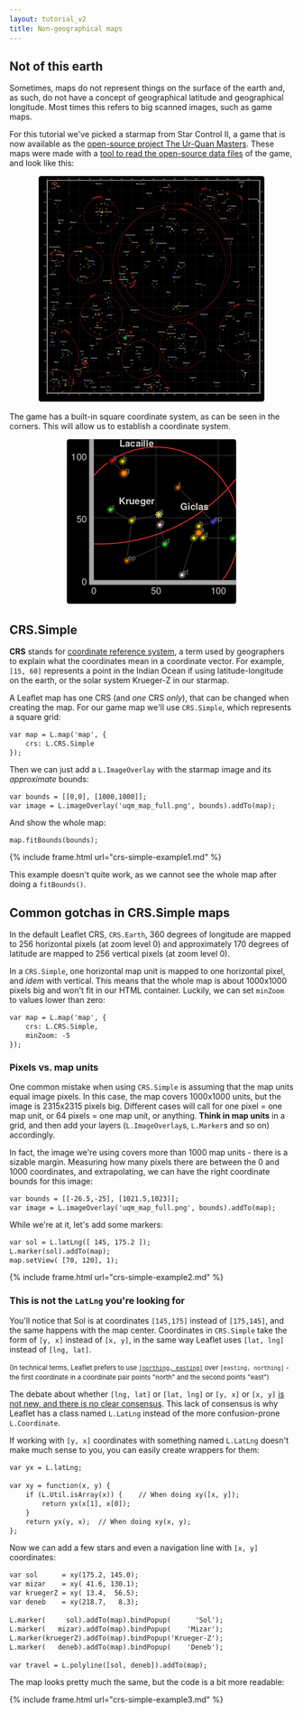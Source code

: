 ```yaml
---
layout: tutorial_v2
title: Non-geographical maps
---
```


<style>
iframe {
    border: 1px solid #ccc;
    border-radius: 5px;
}
</style>

## Not of this earth

Sometimes, maps do not represent things on the surface of the earth and, as such, do not have a concept of geographical latitude and geographical longitude. Most times this refers to big scanned images, such as game maps.

For this tutorial we've picked a starmap from Star Control II, a game that is now available as the [open-source project The Ur-Quan Masters](https://en.wikipedia.org/wiki/Star_Control_II#The_Ur-Quan_Masters). These maps were made with a [tool to read the open-source data files](http://www.highprogrammer.com/alan/games/video/uqm/index.html) of the game, and look like this:

<center>
<img src="uqm_map_400px.png" style="border: 1px solid #ccc; border-radius: 5px" /><br/>
</center>

The game has a built-in square coordinate system, as can be seen in the corners. This will allow us to establish a coordinate system.

<center>
<img src="uqm_map_detail.png" style="border: 1px solid #ccc; border-radius: 5px" /><br/>
</center>


## CRS.Simple

**CRS** stands for [coordinate reference system](https://en.wikipedia.org/wiki/Spatial_reference_system), a term used by geographers to explain what the coordinates mean in a coordinate vector. For example, `[15, 60]` represents a point in the Indian Ocean if using latitude-longitude on the earth, or the solar system Krueger-Z in our starmap.

A Leaflet map has one CRS (and *one* CRS *only*), that can be changed when creating the map. For our game map we'll use `CRS.Simple`, which represents a square grid:

	var map = L.map('map', {
		crs: L.CRS.Simple
	});

Then we can just add a `L.ImageOverlay` with the starmap image and its *approximate* bounds:

	var bounds = [[0,0], [1000,1000]];
	var image = L.imageOverlay('uqm_map_full.png', bounds).addTo(map);

And show the whole map:

	map.fitBounds(bounds);

{% include frame.html url="crs-simple-example1.md" %}

This example doesn't quite work, as we cannot see the whole map after doing a `fitBounds()`.


## Common gotchas in CRS.Simple maps

In the default Leaflet CRS, `CRS.Earth`, 360 degrees of longitude are mapped to 256 horizontal pixels (at zoom level 0) and approximately 170 degrees of latitude are mapped to 256 vertical pixels (at zoom level 0).

In a `CRS.Simple`, one horizontal map unit is mapped to one horizontal pixel, and *idem* with vertical. This means that the whole map is about 1000x1000 pixels big and won't fit in our HTML container. Luckily, we can set `minZoom` to values lower than zero:

	var map = L.map('map', {
		crs: L.CRS.Simple,
		minZoom: -5
	});

### Pixels vs. map units

One common mistake when using `CRS.Simple` is assuming that the map units equal image pixels. In this case, the map covers 1000x1000 units, but the image is 2315x2315 pixels big. Different cases will call for one pixel = one map unit, or 64 pixels = one map unit, or anything. **Think in map units** in a grid, and then add your layers (`L.ImageOverlay`s, `L.Marker`s and so on) accordingly.

In fact, the image we're using covers more than 1000 map units - there is a sizable margin. Measuring how many pixels there are between the 0 and 1000 coordinates, and extrapolating, we can have the right coordinate bounds for this image:

	var bounds = [[-26.5,-25], [1021.5,1023]];
	var image = L.imageOverlay('uqm_map_full.png', bounds).addTo(map);

While we're at it, let's add some markers:

	var sol = L.latLng([ 145, 175.2 ]);
	L.marker(sol).addTo(map);
	map.setView( [70, 120], 1);

 {% include frame.html url="crs-simple-example2.md" %}

### This is not the `LatLng` you're looking for

You'll notice that Sol is at coordinates `[145,175]` instead of `[175,145]`, and the same happens with the map center. Coordinates in `CRS.Simple` take the form of `[y, x]` instead of `[x, y]`, in the same way Leaflet uses `[lat, lng]` instead of `[lng, lat]`.

<small>(In technical terms, Leaflet prefers to use [`[northing, easting]`](https://en.wikipedia.org/wiki/Easting_and_northing) over `[easting, northing]` - the first coordinate in a coordinate pair points "north" and the second points "east")</small>

The debate about whether `[lng, lat]` or `[lat, lng]` or `[y, x]` or `[x, y]` [is not new, and there is no clear consensus](http://www.macwright.org/lonlat/). This lack of consensus is why Leaflet has a class named `L.LatLng` instead of the more confusion-prone `L.Coordinate`.

If working with `[y, x]` coordinates with something named `L.LatLng` doesn't make much sense to you, you can easily create wrappers for them:

	var yx = L.latLng;

	var xy = function(x, y) {
		if (L.Util.isArray(x)) {    // When doing xy([x, y]);
			return yx(x[1], x[0]);
		}
		return yx(y, x);  // When doing xy(x, y);
	};

Now we can add a few stars and even a navigation line with `[x, y]` coordinates:

	var sol      = xy(175.2, 145.0);
	var mizar    = xy( 41.6, 130.1);
	var kruegerZ = xy( 13.4,  56.5);
	var deneb    = xy(218.7,   8.3);

	L.marker(     sol).addTo(map).bindPopup(      'Sol');
	L.marker(   mizar).addTo(map).bindPopup(    'Mizar');
	L.marker(kruegerZ).addTo(map).bindPopup('Krueger-Z');
	L.marker(   deneb).addTo(map).bindPopup(    'Deneb');

	var travel = L.polyline([sol, deneb]).addTo(map);

The map looks pretty much the same, but the code is a bit more readable:

{% include frame.html url="crs-simple-example3.md" %}
